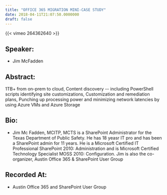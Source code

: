 ```yaml
---
title: "OFFICE 365 MIGRATION MINI-CASE STUDY"
date: 2018-04-11T21:07:50.0000000
draft: false
---
```


{{< vimeo 264362640 >}}

## Speaker:

 - Jim McFadden

## Abstract:

<p>1TB+ from on-prem to cloud, Content discovery -- including PowerShell scripts identifying site customizations, Customization and remediation plans, Punching up processing power and minimizing network latencies by using Azure VMs and Azure Storage</p>

## Bio:

 - <p>Jim Mc Fadden, MCITP, MCTS is a SharePoint Administrator for the Texas Department of Public Safety. He has 18 yeasr IT pro and has been a SharePoint admin for 11 years. He is a Microsoft Certified IT Professional SharePoint 2010: Administration and is Microsoft Certified Technology Specialist MOSS 2010: Configuration. Jim is also the co-organizer, Austin Office 365 & SharePoint User Group</p>

## Recorded At:

 - Austin Office 365 and SharePoint User Group

